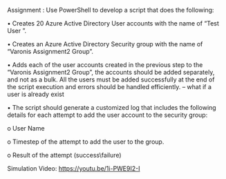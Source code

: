 Assignment : Use PowerShell to develop a script that does the following:

•	Creates 20 Azure Active Directory User accounts with the name of “Test User <Counter>”.
  
•	Creates an Azure Active Directory Security group with the name of “Varonis Assignment2 Group”.

•	Adds each of the user accounts created in the previous step to the “Varonis Assignment2 Group”, the accounts should be added 	    separately, and not as a bulk.
All the users must be added successfully at the end of the script execution and errors should be handled efficiently. – what if a user is already exist 
  
•	The script should generate a customized log that includes the following details for each attempt to add the user account to the security group:

o	User Name

o	Timestep of the attempt to add the user to the group.

o	Result of the attempt (success\failure)

Simulation Video:
https://youtu.be/1i-PWE9I2-I
